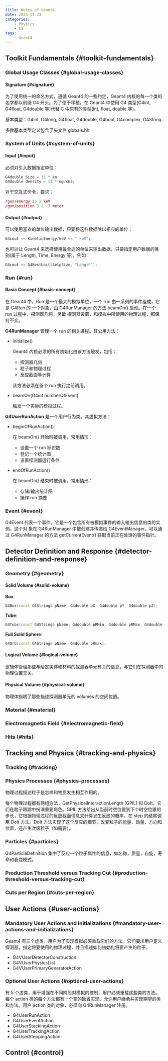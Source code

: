 ```yaml
---
title: Notes of Geant4
date: 2024-11-23
categories:
    - Physics
    - CS
tags:
    - Geant4
---
```


## Toolkit Fundamentals {#toolkit-fundamentals}

### Global Usage Classes {#global-usage-classes}

#### Signature {#signature}

为了使用统一的命名方式，遵循 Geant4 的一些约定，Geant4 内核的每一个类的名字都以前缀 G4 开头。为了便于移植，在 Geant4 中使用 G4 类型(G4int, G4float, G4double 等)代替 C 中原有的类型(int, float, double 等)。

基本类型：G4int, G4long, G4float, G4double, G4bool, G4complex, G4String.

多数基本类型定义包含了头文件 globals.hh.


### System of Units {#system-of-units}

#### Input {#input}

必须对引入数据指定单位：

```c++
G4double Size = 15 * km;
G4double density = 11 * mg/cm3;
```

对于交互式命令，要求：

```mac
/gun/energy 15.2 keV
/gun/position 3 2 -7 meter
```


#### Output {#output}

可以使用喜欢的单位输出数据，只要将这些数据除以相应的单位：

```c++
G4cout << KineticEnergy/keV << " keV";
```

也可以让 Geant4 来选择使用最合适的单位来输出数据，只要指定用户数据的类别(属于 Length, Time, Energy 等)，例如：

```c++
G4cout << G4BestUnit(SetpSize, "Length");
```


### Run {#run}


#### Basic Concept {#basic-concept}

在 Geant4 中，Run 是一个最大的模拟单位，一个 run 由一系列的事件组成，它是 G4Run 的 一个对象，由 G4RunManager 的方法 beamOn() 启动。在一个 run 过程中，探测器几何，灵敏 探测器设置，和模拟中所使用的物理过程，都保持不变。

**G4RunManager** 管理一个 run 的相关进程。其公用方法：

-   initialize()

    Geant4 内核必须的所有初始化由该方法触发，包括：

    -   探测器几何
    -   粒子和物理过程
    -   反应截面等计算

    该方法必须在首个 run 执行之前调用。

-   beamOn(G4int numberOfEvent)

    触发一个实际的模拟过程。

**G4UserRunAction** 是一个用户行为类。其虚拟方法：

-   beginOfRunAction()

    在 beamOn() 开始时被调用，常用情形：

    -   设置一个 run 标识数
    -   登记一个统计图
    -   设置探测器运行条件

-   endOfRunAction()

    在 beamOn() 结束时被调用，常用情形：

    -   存储/输出统计图
    -   操作 run 摘要


### Event {#event}

G4Event 代表一个事件，它是一个包含所有被模拟事件的输入输出信息的类的实例。这个对 象在 G4RunManager 中被创建并传递给 G4EventManager。可以通过 G4RunManager 的方法 getCurrentEvent() 获取当前正在处理的事件指针。


## Detector Definition and Response {#detector-definition-and-response}


### Geometry {#geometry}


#### Solid Volume {#solid-volume}

**Box**:

```c++
G4Box(const G4String& pName, G4double pX, G4double pY, G4double pZ);
```

**Tube**:

```c++
G4Tubs(const G4String& pName, G4double pRMin, G4double pRMax, G4double pDz, G4double pSPhi, G4double pDPhi);
```

**Full Solid Sphere**:

```c++
G4Orb(const G4String& pName, G4double pRmax);
```


#### Logical Volume {#logical-volume}

逻辑体管理那些与给定实体和材料的探测器单元有关的信息，与它们在探测器中的物理位置无关。


#### Physical Volume {#physical-volume}

物理体指明了那些描述探测器单元的 volumes 的空间位置。


### Material {#material}


### Electromagnetic Field {#electromagnetic-field}


### Hits {#hits}


## Tracking and Physics {#tracking-and-physics}


### Tracking {#tracking}


### Physics Processes {#physics-processes}

物理过程描述粒子是怎样和物质发生相互作用的。

每个物理过程都有两组方法，GetPhysicalInteractionLength (GPIL) 和 DoIt，它们在粒子跟踪中扮演重要角色。GPIL 方法给出从当前时空位置到下个时空位置的步长，它根据物理过程的反应截面信息来计算发生反应的概率。在 step 的结尾调用 DoIt 方法。DoIt 方法实现了这个反应的细节，改变粒子的能量、动量、方向和位置，还产生次级粒子（如需要）。


### Particles {#particles}

G4ParticleDefinition 集中了反应一个粒子属性的信息，如名称，质量，自旋，寿命和衰变模式。


### Production Threshold versus Tracking Cut {#production-threshold-versus-tracking-cut}


### Cuts per Region {#cuts-per-region}


## User Actions {#user-actions}


### Mandatory User Actions and Initializations {#mandatory-user-actions-and-initializations}

Geant4 有三个虚类，用户为了实现模拟必须重载它们的方法。它们要求用户定义探测器，指定将要使用的物理过程，并且描述如何初始化将要产生的粒子。

-   G4VUserDetectorConstruction
-   G4VUserPhysicsList
-   G4VUserPrimaryGeneratorAction


### Optional User Actions {#optional-user-actions}

有 5 个虚类，用于增强在不同阶段对模拟的控制，用户必须重载这些类的方法。每个 action 类的每个方法都有一个空的缺省实现，允许用户继承并实现期望的类和方法。用户 action 类的对象，必须向 G4RunManager 注册。

-   G4UserRunAction
-   G4UserEventAction
-   G4UserStackingAction
-   G4UserTrackingAction
-   G4UserSteppingAction


## Control {#control}
